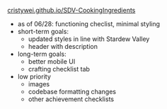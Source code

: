 [cristywei.github.io/SDV-CookingIngredients](https://cristywei.github.io/SDV-CookingIngredients/)<br>

- as of 06/28: functioning checlist, minimal styling
- short-term goals:
    - updated styles in line with Stardew Valley
    - header with description
- long-term goals:
    - better mobile UI
    - crafting checklist tab
- low priority
    - images
    - codebase formatting changes
    - other achievement checklists
<br>
